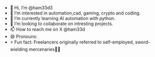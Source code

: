 - 👋 Hi, I’m @ham33d3
- 👀 I’m interested in automation,cad, gaming, crypto and coding.
- 🌱 I’m currently learning AI automation with python.
- 💞️ I’m looking to collaborate on intresting projects. 
- 📫 How to reach me on X @ham33d
- 😄 Pronouns: 
- ⚡ Fun fact: Freelancers originally referred to self-employed, sword-wielding mercenaries🤣🤣

<!---
ham33d3/ham33d3 is a ✨ special ✨ repository because its `README.md` (this file) appears on your GitHub profile.
You can click the Preview link to take a look at your changes.
--->
